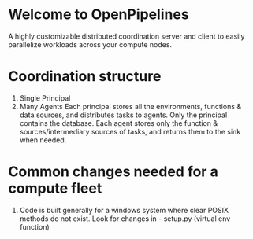 # Welcome to OpenPipelines
A highly customizable distributed coordination server and client to easily parallelize workloads across your compute nodes.

# Coordination structure
1. Single Principal
2. Many Agents
Each principal stores all the environments, functions & data sources, and distributes tasks to agents.
Only the principal contains the database.
Each agent stores only the function & sources/intermediary sources of tasks, and returns them to the sink when needed.

# Common changes needed for a compute fleet
1. Code is built generally for a windows system where clear POSIX methods do not exist.
   Look for changes in - setup.py (virtual env function)